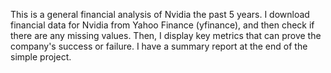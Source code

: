 This is a general financial analysis of Nvidia the past 5 years. I download financial data for Nvidia from Yahoo Finance (yfinance), and then check if there are any missing values. Then, I display key metrics that can prove the company's success or failure. I have a summary report at the end of the simple project.

